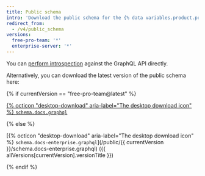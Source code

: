 ```yaml
---
title: Public schema
intro: 'Download the public schema for the {% data variables.product.prodname_dotcom %} GraphQL API.'
redirect_from:
  - /v4/public_schema
versions:
  free-pro-team: '*'
  enterprise-server: '*'
---
```


You can [perform introspection](/v4/guides/intro-to-graphql/#discovering-the-graphql-api) against the GraphQL API directly.

Alternatively, you can download the latest version of the public schema here:

{% if currentVersion == "free-pro-team@latest" %}

[{% octicon "desktop-download" aria-label="The desktop download icon" %} `schema.docs.graphql`](/public/schema.docs.graphql)

{% else %}

[{% octicon "desktop-download" aria-label="The desktop download icon" %} `schema.docs-enterprise.graphql`](/public/{{ currentVersion }}/schema.docs-enterprise.graphql) ({{ allVersions[currentVersion].versionTitle }})

{% endif %}

